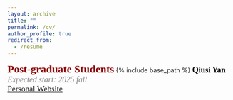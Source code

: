 ```yaml
---
layout: archive
title: ""
permalink: /cv/
author_profile: true
redirect_from:
  - /resume
---
```

<font color=DarkRed size=5 face="微软雅黑"><b>Post-graduate Students</b></font>
{% include base_path %}
<font color=Black size=4 face="微软雅黑"><b>Qiusi Yan</b><br>
<font color=Gray size=4 face="calibri"><i>Expected start: 2025 fall</i></font>
<br>
[Personal Website](http://PULSELABUST/qiusiyan.github.io)


